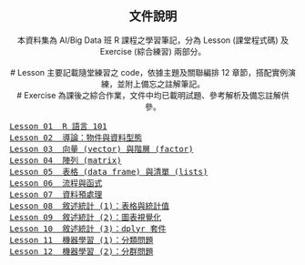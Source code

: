 <h2 align="center">文件說明</h2>

<p align="center">本資料集為 AI/Big Data 班 R 課程之學習筆記，分為 Lesson (課堂程式碼) 及 Exercise (綜合練習) 兩部分。<br><br>
# Lesson 主要記載隨堂練習之 code，依據主題及關聯編排 12 章節，搭配實例演練，並附上備忘之註解筆記。<br>
# Exercise 為課後之綜合作業，文件中均已載明試題、參考解析及備忘註解供參。</p>

<pre>
<a href="https://github.com/Lynn19950915/Lecture-R/blob/main/Lesson%2001%20%20R%20%E8%AA%9E%E8%A8%80%20101.md">Lesson 01  R 語言 101</a>
<a href="https://github.com/Lynn19950915/Lecture-R/blob/main/Lesson%2002%20%20%E5%B0%8E%E8%AB%96%EF%BC%9A%E7%89%A9%E4%BB%B6%E8%88%87%E8%B3%87%E6%96%99%E5%9E%8B%E6%85%8B.md">Lesson 02  導論：物件與資料型態</a>
<a href="https://github.com/Lynn19950915/Lecture-R/blob/main/Lesson%2003%20%20%E5%90%91%E9%87%8F%20(vector)%20%E8%88%87%E9%9A%8E%E5%B1%A4%20(factor).md">Lesson 03  向量 (vector) 與階層 (factor)</a>
<a href="https://github.com/Lynn19950915/Lecture-R/blob/main/Lesson%2004%20%20%E9%99%A3%E5%88%97%20(matrix).md">Lesson 04  陣列 (matrix)</a>
<a href="https://github.com/Lynn19950915/Lecture-R/blob/main/Lesson%2005%20%20%E8%A1%A8%E6%A0%BC%20(data%20frame)%20%E8%88%87%E6%B8%85%E5%96%AE%20(list).md">Lesson 05  表格 (data frame) 與清單 (lists)</a>
<a href="https://github.com/Lynn19950915/Lecture-R/blob/main/Lesson%2006%20%20%E6%B5%81%E7%A8%8B%E8%88%87%E5%87%BD%E5%BC%8F.md">Lesson 06  流程與函式</a>
<a href="https://github.com/Lynn19950915/Lecture-R/blob/main/Lesson%2007%20%20%E8%B3%87%E6%96%99%E9%A0%90%E8%99%95%E7%90%86.md">Lesson 07  資料預處理</a>
<a href="https://github.com/Lynn19950915/Lecture-R/blob/main/Lesson%2008%20%20%E6%95%98%E8%BF%B0%E7%B5%B1%E8%A8%88%20(1)%EF%BC%9A%E8%A1%A8%E6%A0%BC%E8%88%87%E7%B5%B1%E8%A8%88%E5%80%BC.md">Lesson 08  敘述統計 (1)：表格與統計值</a>
<a href="https://github.com/Lynn19950915/Lecture-R/blob/main/Lesson%2009%20%20%E6%95%98%E8%BF%B0%E7%B5%B1%E8%A8%88%20(2)%EF%BC%9A%E5%9C%96%E8%A1%A8%E8%A6%96%E8%A6%BA%E5%8C%96.md">Lesson 09  敘述統計 (2)：圖表視覺化</a>
<a href="https://github.com/Lynn19950915/Lecture-R/blob/main/Lesson%2010%20%20%E6%95%98%E8%BF%B0%E7%B5%B1%E8%A8%88%20(3)%EF%BC%9Adplyr%20%E5%A5%97%E4%BB%B6.md">Lesson 10  敘述統計 (3)：dplyr 套件</a>
<a href="https://github.com/Lynn19950915/Lecture-R/blob/main/Lesson%2011%20%20%E6%A9%9F%E5%99%A8%E5%AD%B8%E7%BF%92%20(1)%EF%BC%9A%E5%88%86%E9%A1%9E%E5%95%8F%E9%A1%8C.md">Lesson 11  機器學習 (1)：分類問題</a>
<a href="https://github.com/Lynn19950915/Lecture-R/blob/main/Lesson%2012%20%20%E6%A9%9F%E5%99%A8%E5%AD%B8%E7%BF%92%20(2)%EF%BC%9A%E5%88%86%E7%BE%A4%E5%95%8F%E9%A1%8C.md">Lesson 12  機器學習 (2)：分群問題</a>
</pre>
